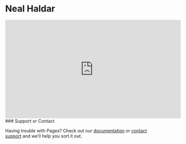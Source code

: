 # Neal Haldar

<iframe width="560" height="315" src="https://www.youtube.com/embed/LylmENhHpkg" title="YouTube video player" frameborder="0" allow="accelerometer; autoplay; clipboard-write; encrypted-media; gyroscope; picture-in-picture" allowfullscreen></iframe>
### Support or Contact

Having trouble with Pages? Check out our [documentation](https://docs.github.com/categories/github-pages-basics/) or [contact support](https://support.github.com/contact) and we’ll help you sort it out.
